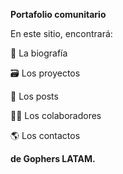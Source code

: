 **Portafolio comunitario**

En este sitio, encontrará:

🗿 La biografía

🗃️ Los proyectos

📝 Los posts

🧙‍♂️ Los colaboradores

🌎 Los contactos

**de Gophers LATAM.**